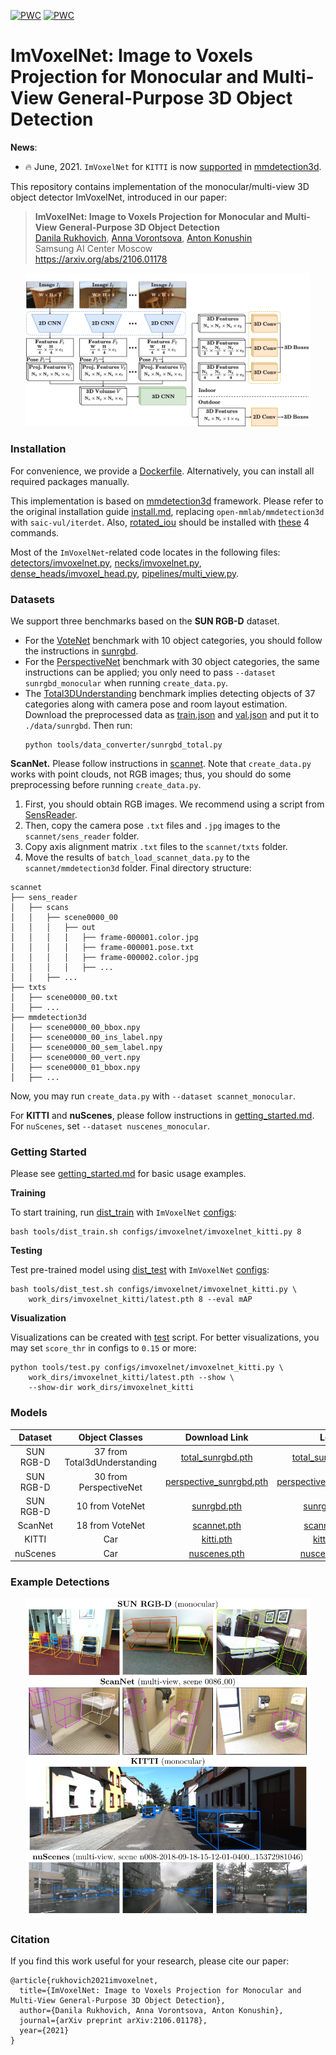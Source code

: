 [![PWC](https://img.shields.io/endpoint.svg?url=https://paperswithcode.com/badge/imvoxelnet-image-to-voxels-projection-for/monocular-3d-object-detection-on-sun-rgb-d)](https://paperswithcode.com/sota/monocular-3d-object-detection-on-sun-rgb-d?p=imvoxelnet-image-to-voxels-projection-for)
[![PWC](https://img.shields.io/endpoint.svg?url=https://paperswithcode.com/badge/imvoxelnet-image-to-voxels-projection-for/room-layout-estimation-on-sun-rgb-d)](https://paperswithcode.com/sota/room-layout-estimation-on-sun-rgb-d?p=imvoxelnet-image-to-voxels-projection-for)

# ImVoxelNet: Image to Voxels Projection for Monocular and Multi-View General-Purpose 3D Object Detection

**News**:
 * :fire: June, 2021. `ImVoxelNet` for `KITTI` is now [supported](https://github.com/open-mmlab/mmdetection3d/tree/master/configs/imvoxelnet) in [mmdetection3d](https://github.com/open-mmlab/mmdetection3d).

This repository contains implementation of the monocular/multi-view 3D object detector ImVoxelNet, introduced in our paper:

> **ImVoxelNet: Image to Voxels Projection for Monocular and Multi-View General-Purpose 3D Object Detection**<br>
> [Danila Rukhovich](https://github.com/filaPro),
> [Anna Vorontsova](https://github.com/highrut),
> [Anton Konushin](https://scholar.google.com/citations?user=ZT_k-wMAAAAJ)
> <br>
> Samsung AI Center Moscow <br>
> https://arxiv.org/abs/2106.01178

<p align="center"><img src="./resources/scheme.png" alt="drawing" width="90%"/></p>

### Installation
For convenience, we provide a [Dockerfile](docker/Dockerfile). Alternatively, you can install all required packages manually.

This implementation is based on [mmdetection3d](https://github.com/open-mmlab/mmdetection3d) framework.
Please refer to the original installation guide [install.md](docs/install.md), replacing `open-mmlab/mmdetection3d` with `saic-vul/iterdet`.
Also, [rotated_iou](https://github.com/lilanxiao/Rotated_IoU) should be installed with [these](https://github.com/saic-vul/imvoxelnet/blob/master/docker/Dockerfile#L31-L34) 4 commands.

Most of the `ImVoxelNet`-related code locates in the following files: 
[detectors/imvoxelnet.py](mmdet3d/models/detectors/imvoxelnet.py),
[necks/imvoxelnet.py](mmdet3d/models/necks/imvoxelnet.py),
[dense_heads/imvoxel_head.py](mmdet3d/models/dense_heads/imvoxel_head.py),
[pipelines/multi_view.py](mmdet3d/datasets/pipelines/multi_view.py).

### Datasets

We support three benchmarks based on the **SUN RGB-D** dataset.
 * For the [VoteNet](https://github.com/facebookresearch/votenet) benchmark with 10 object categories, 
   you should follow the instructions in [sunrgbd](data/sunrgbd). 
 * For the [PerspectiveNet](https://papers.nips.cc/paper/2019/hash/b87517992f7dce71b674976b280257d2-Abstract.html)
   benchmark with 30 object categories, the same instructions can be applied; 
   you only need to pass `--dataset sunrgbd_monocular` when running `create_data.py`.
 * The [Total3DUnderstanding](https://github.com/yinyunie/Total3DUnderstanding)
   benchmark implies detecting objects of 37 categories along with camera pose and room layout estimation.
   Download the preprocessed data as 
   [train.json](https://github.com/saic-vul/imvoxelnet/releases/download/v1.0/sunrgbd_total_infos_train.json) and 
   [val.json](https://github.com/saic-vul/imvoxelnet/releases/download/v1.0/sunrgbd_total_infos_val.json) 
   and put it to `./data/sunrgbd`. Then run:
   ```shell
   python tools/data_converter/sunrgbd_total.py
   ```

**ScanNet.** Please follow instructions in [scannet](data/scannet).
Note that `create_data.py` works with point clouds, not RGB images; thus, you should do some preprocessing before running `create_data.py`.
1. First, you should obtain RGB images. We recommend using a script from [SensReader](https://github.com/ScanNet/ScanNet/tree/master/SensReader/python).
2. Then, copy the camera pose `.txt` files and `.jpg` images to the `scannet/sens_reader` folder.
3. Copy axis alignment matrix `.txt` files to the `scannet/txts` folder.
4. Move the results of `batch_load_scannet_data.py` to the `scannet/mmdetection3d` folder. Final directory structure:
```
scannet
├── sens_reader
│   ├── scans
│   │   ├── scene0000_00
│   │   │   ├── out
│   │   │   │   ├── frame-000001.color.jpg
│   │   │   │   ├── frame-000001.pose.txt
│   │   │   │   ├── frame-000002.color.jpg
│   │   │   │   ├── ...
│   │   ├── ...
├── txts
│   ├── scene0000_00.txt
│   ├── ...
├── mmdetection3d
│   ├── scene0000_00_bbox.npy
│   ├── scene0000_00_ins_label.npy
│   ├── scene0000_00_sem_label.npy
│   ├── scene0000_00_vert.npy
│   ├── scene0000_01_bbox.npy
│   ├── ...
```
Now, you may run `create_data.py` with `--dataset scannet_monocular`.

For **KITTI** and **nuScenes**, please follow instructions in [getting_started.md](docs/getting_started.md).
For `nuScenes`, set `--dataset nuscenes_monocular`.

### Getting Started

Please see [getting_started.md](docs/getting_started.md) for basic usage examples.

**Training**

To start training, run [dist_train](tools/dist_train.sh) with `ImVoxelNet` [configs](configs/imvoxelnet):
```shell
bash tools/dist_train.sh configs/imvoxelnet/imvoxelnet_kitti.py 8
```

**Testing**

Test pre-trained model using [dist_test](tools/dist_test.sh) with `ImVoxelNet` [configs](configs/imvoxelnet):
```shell
bash tools/dist_test.sh configs/imvoxelnet/imvoxelnet_kitti.py \
    work_dirs/imvoxelnet_kitti/latest.pth 8 --eval mAP
```

**Visualization**

Visualizations can be created with [test](tools/test.py) script. 
For better visualizations, you may set `score_thr` in configs to `0.15` or more:
```shell
python tools/test.py configs/imvoxelnet/imvoxelnet_kitti.py \
    work_dirs/imvoxelnet_kitti/latest.pth --show \
    --show-dir work_dirs/imvoxelnet_kitti
```

### Models

| Dataset   | Object Classes | Download Link | Log |
|:---------:|:--------------:|:-------------:|:---:|
| SUN RGB-D | 37 from Total3dUnderstanding | [total_sunrgbd.pth](https://github.com/saic-vul/imvoxelnet/releases/download/v1.0/20210525_091810.pth) | [total_sunrgbd.log](https://github.com/saic-vul/imvoxelnet/releases/download/v1.0/20210525_091810_atlas_total_sunrgbd.log) |
| SUN RGB-D | 30 from PerspectiveNet | [perspective_sunrgbd.pth](https://github.com/saic-vul/imvoxelnet/releases/download/v1.0/20210526_072029.pth) | [perspective_sunrgbd.log](https://github.com/saic-vul/imvoxelnet/releases/download/v1.0/20210526_072029_atlas_perspective_sunrgbd.log) |
| SUN RGB-D | 10 from VoteNet | [sunrgbd.pth](https://github.com/saic-vul/imvoxelnet/releases/download/v1.0/20210428_124351.pth) | [sunrgbd.log](https://github.com/saic-vul/imvoxelnet/releases/download/v1.0/20210428_124351_atlas_sunrgbd.log) |
| ScanNet   | 18 from VoteNet | [scannet.pth](https://github.com/saic-vul/imvoxelnet/releases/download/v1.0/20210520_223109.pth) | [scannet.log](https://github.com/saic-vul/imvoxelnet/releases/download/v1.0/20210520_223109_atlas_scannet.log) |
| KITTI     | Car | [kitti.pth](https://github.com/saic-vul/imvoxelnet/releases/download/v1.0/20210503_214214.pth) | [kitti.log](https://github.com/saic-vul/imvoxelnet/releases/download/v1.0/20210503_214214_atlas_kitti.log) |
| nuScenes  | Car | [nuscenes.pth](https://github.com/saic-vul/imvoxelnet/releases/download/v1.0/20210505_131108.pth) | [nuscenes.log](https://github.com/saic-vul/imvoxelnet/releases/download/v1.0/20210505_131108_atlas_nuscenes.log) |

### Example Detections

<p align="center"><img src="./resources/github.png" alt="drawing" width="90%"/></p>

### Citation

If you find this work useful for your research, please cite our paper:
```
@article{rukhovich2021imvoxelnet,
  title={ImVoxelNet: Image to Voxels Projection for Monocular and Multi-View General-Purpose 3D Object Detection},
  author={Danila Rukhovich, Anna Vorontsova, Anton Konushin},
  journal={arXiv preprint arXiv:2106.01178},
  year={2021}
}
```
